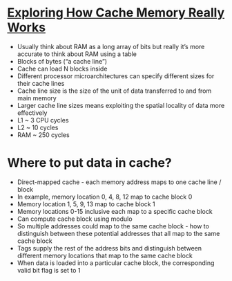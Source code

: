 # [Exploring How Cache Memory Really Works](https://pikuma.com/blog/understanding-computer-cache)

* Usually think about RAM as a long array of bits but really it’s more accurate to think about RAM using a table
* Blocks of bytes (“a cache line”)
* Cache can load N blocks inside
* Different processor microarchitectures can specify different sizes for their cache lines
* Cache line size is the size of the unit of data transferred to and from main memory
* Larger cache line sizes means exploiting the spatial locality of data more effectively
* L1 ~ 3 CPU cycles
* L2 ~ 10 cycles
* RAM ~ 250 cycles

# Where to put data in cache?

* Direct-mapped cache - each memory address maps to one cache line / block
* In example, memory location 0, 4, 8, 12 map to cache block 0
* Memory location 1, 5, 9, 13 map to cache block 1
* Memory locations 0-15 inclusive each map to a specific cache block
* Can compute cache block using modulo
* So multiple addresses could map to the same cache block - how to distinguish between these potential addresses that all map to the same cache block
* Tags supply the rest of the address bits and distinguish between different memory locations that map to the same cache block
* When data is loaded into a particular cache block, the corresponding valid bit flag is set to 1
